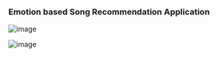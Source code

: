 ### Emotion based Song Recommendation Application

![image](https://github.com/ups1610/Emotion_based_music_recommender_application/assets/75423160/17431d50-7cb3-4842-a2ed-dfdbe547584e)

![image](https://github.com/ups1610/Emotion_based_music_recommender_application/assets/75423160/0404cee5-3906-4b67-81e3-c6d66083c18d)


